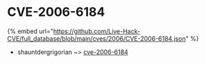 # CVE-2006-6184
{% embed url="https://github.com/Live-Hack-CVE/full_database/blob/main/cves/2006/CVE-2006-6184.json" %}

* shauntdergrigorian ~> [cve-2006-6184](https://www.alice-snow.ru/2006/database/cve-2006-6184/cve-2006-6184-shauntdergrigorian)